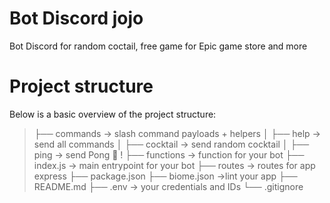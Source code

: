 # Bot Discord jojo
<p>Bot Discord for random coctail, free game for Epic game store and more<p>

# Project structure
<rm>
<p> Below is a basic overview of the project structure: <p>

>├── commands		-> slash command payloads + helpers
>│   ├──  help 		-> send all commands 
>│   ├──  cocktail	-> send random cocktail
>│   ├──  ping 		-> send Pong 🏓 ! 
>├── functions		-> function for your bot
>├── index.js     	-> main entrypoint for your bot 
>├── routes			-> routes for app express
>├── package.json
>├── biome.json		->lint your app
>├── README.md
>├── .env        	-> your credentials and IDs
>└── .gitignore
